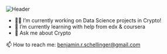 ![Header](./your-header-image-name.png)

- 👨‍💻 I’m currently working on Data Science projects in Crypto!
- 🌱 I’m currently learning with help from edx & coursera
- 💬 Ask me about Crypto

📫 How to reach me: benjamin.r.schellinger@gmail.com

  
<!--
### Hi there 👋

**bennyocean/bennyocean** is a ✨ _special_ ✨ repository because its `README.md` (this file) appears on your GitHub profile.

Here are some ideas to get you started:

- 🔭 I’m currently working on ...
- 🌱 I’m currently learning ...
- 👯 I’m looking to collaborate on ...
- 🤔 I’m looking for help with ...
- 💬 Ask me about ...
- 📫 How to reach me: ...
- 😄 Pronouns: ...
- ⚡ Fun fact: ...
-->
